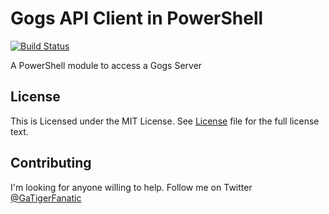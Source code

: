 # Gogs API Client in PowerShell

[![Build Status](https://dev.azure.com/mark0746/GogsPS/_apis/build/status/tigerfansga.GogsPS)](https://dev.azure.com/mark0746/GogsPS/_build/latest?definitionId=3)

A PowerShell module to access a Gogs Server

## License

This is Licensed under the MIT License. See [License](https://raw.githubusercontent.com/tigerfansga/GogsPS/master/README.md) file for the full license text.

## Contributing

I'm looking for anyone willing to help. Follow me on Twitter [@GaTigerFanatic](https://twitter.com/GaTigerFanatic)